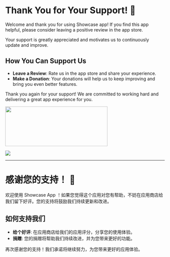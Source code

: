 # Thank You for Your Support! 🌟

Welcome and thank you for using Showcase app! If you find this app helpful, please consider leaving a positive review in the app store.

Your support is greatly appreciated and motivates us to continuously update and improve.

## How You Can Support Us

- **Leave a Review**: Rate us in the app store and share your experience.
- **Make a Donation**: Your donations will help us to keep improving and bring you even better features.

Thank you again for your support! We are committed to working hard and delivering a great app experience for you.


[<img src="https://github.com/mrjoechen/ShowcaseApp/blob/main/docs/images/google-play-badge.png?raw=true" width="323" height="125" />](https://play.google.com/store/apps/details?id=com.alpha.showcase&showAllReviews=true)

<img src="https://github.com/mrjoechen/ShowcaseApp/blob/main/docs/resource/wechat_donate.jpg?raw=true"/>

---

# 感谢您的支持！ 🌟

欢迎使用 Showcase App ！如果您觉得这个应用对您有帮助，不妨在应用商店给我们留下好评。您的支持将鼓励我们持续更新和改进。

## 如何支持我们

- **给个好评**: 在应用商店给我们的应用评分，分享您的使用体验。
- **捐赠**: 您的捐赠将帮助我们持续改进，并为您带来更好的功能。

再次感谢您的支持！我们承诺将继续努力，为您带来更好的应用体验。
